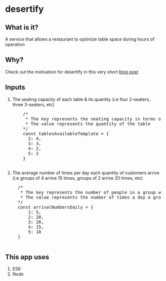 # desertify

<h2>What is it?</h2>

A service that allows a restaurant to optimize table space during hours of operation

<h2>Why?</h2>

Check out the motivation for desertify in this very short <a href="https://nikhilwins.wordpress.com/2016/09/25/desertify-a-service-that-allows-a-restaurant-to-optimize-table-space-during-hours-of-operation/" target="_blank">blog post</a>

<h2>Inputs</h2>
<ol>
	<li class="p1">
    The seating capacity of each table &amp; its quantity (i.e four 2-seaters, three 3-seaters, etc)
    <pre>
    /*
     * The key represents the seating capacity in terms of # of people
     * The value represents the quantity of the table
    */
    const tablesAvailableTemplate = {
      2: 4,
      3: 3,
      4: 2,
      5: 2
    }
    </pre>
  </li>
	<li class="p1">
  The average number of times per day each quantity of customers arrive (i.e groups of 4 arrive 15 times, groups of 2 arrive 20 times, etc)

  <pre>
  /*
   * The key represents the number of people in a group who enter a restaurant
   * The value represents the number of times a day a group of size [key] enters
  */
  const arrivalNumbersDaily = {
      1: 5,
      2: 20,
      3: 20,
      4: 15,
      5: 10
  }
  </pre>
  </li>
</ol>

<h2>This app uses</h2>
<ol>
  <li>ES6</li>
  <li>Node</li>
</ol>
